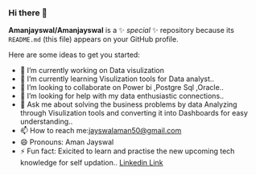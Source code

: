 ### Hi there 👋

**Amanjayswal/Amanjayswal** is a ✨ _special_ ✨ repository because its `README.md` (this file) appears on your GitHub profile.

Here are some ideas to get you started:

- 🔭 I’m currently working on Data visulization 
- 🌱 I’m currently learning Visulization tools for Data analyst..
- 👯 I’m looking to collaborate on Power bi ,Postgre Sql ,Oracle..
- 🤔 I’m looking for help with my data enthusiastic connections..
- 💬 Ask me about solving the business problems by data Analyzing through Visulization tools and converting it into Dashboards for easy understanding..
- 📫 How to reach me:jayswalaman50@gmail.com
- 😄 Pronouns: Aman Jayswal
- ⚡ Fun fact: Exicited to learn and practise the new upcoming tech knowledge for self updation..
<a href="https://www.linkedin.com/in/aman-jaiswal-599893253/">Linkedin Link</a> 
